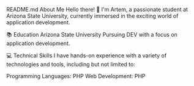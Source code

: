 README.md
About Me
Hello there! 👋 I'm Artem, a passionate student at Arizona State University, currently immersed in the exciting world of application development.

📚 Education
Arizona State University
Pursuing DEV with a focus on application development.

💻 Technical Skills
I have hands-on experience with a variety of technologies and tools, including but not limited to:

Programming Languages: PHP
Web Development: PHP
